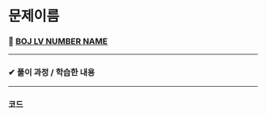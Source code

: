 # **문제이름**
### 📌 [BOJ LV NUMBER NAME](https://www.acmicpc.net/problem/xxxx)
-------------
### **✔ 풀이 과정 / 학습한 내용**

-------------
### **코드**

```java

```